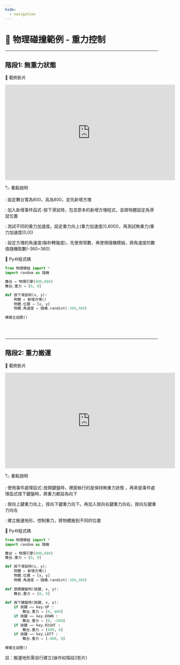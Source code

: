 ```yaml
---
hide:
  - navigation
---
```


# 🔰 物理碰撞範例 - 重力控制

--------------

## 階段1: 無重力狀態

🎦 範例影片

<iframe width="560" height="315" src="https://www.youtube.com/embed/I_i5OyGIObQ?start=0&amp;end=343" frameborder="0" allow="accelerometer; autoplay; encrypted-media; gyroscope; picture-in-picture" allowfullscreen></iframe>

🏷️ 重點說明

: 設定舞台寬為800，高為800，並先新增方塊

: 加入新增事件函式-按下滑鼠時，包含原本的新增方塊程式，並將物體設定為滑鼠位置

: 測試不同的重力加速度。設定重力向上(重力加速度[0,800])，再測試無重力(重力加速度[0,0])

: 設定方塊的角速度(每秒轉幾度)，先使用常數，再使用隨機模組，將角速度的數值隨機取數(-360~360)

📄 Py4t程式碼


```python
from 物理模組 import *
import random as 隨機

舞台 = 物理引擎(800,800)
舞台.重力 = [0, 0]

def 按下滑鼠時(x, y):
    物體 = 新增方塊()
    物體.位置 = [x, y]
    物體.角速度 = 隨機.randint(-360,360)
    
模擬主迴圈()
```



<br/><br/>

--------------


## 階段2: 重力搬運


🎦 範例影片

<iframe width="560" height="315" src="https://www.youtube.com/embed/I_i5OyGIObQ?start=347&amp;end=667" frameborder="0" allow="accelerometer; autoplay; encrypted-media; gyroscope; picture-in-picture" allowfullscreen></iframe>

🏷️ 重點說明

: 使用事件處理函式-放開鍵盤時，裡面執行的是保持無重力狀態
，再來是事件處理函式按下鍵盤時，將重力都設為向下

: 按向上鍵重力向上，按向下鍵重力向下。再加入按向右鍵重力向右，按向左鍵重力向左

: 建立搬運地形，控制重力，將物體搬到不同的位置

📄 Py4t程式碼

```python
from 物理模組 import *
import random as 隨機

舞台 = 物理引擎(800,800)
舞台.重力 = [0, 0]

def 按下滑鼠時(x, y):
    物體 = 新增方塊()
    物體.位置 = [x, y]
    物體.角速度 = 隨機.randint(-360,360)
    
def 放開鍵盤時(按鍵, x, y):
    舞台.重力 = [0, 0]
    
def 按下鍵盤時(按鍵, x, y):
    if 按鍵 == key.UP :
        舞台.重力 = [0, 800]
    if 按鍵 == key.DOWN :
        舞台.重力 = [0, -800]
    if 按鍵 == key.RIGHT :
        舞台.重力 = [800, 0]
    if 按鍵 == key.LEFT :
        舞台.重力 = [-800, 0]
        
模擬主迴圈()

```

註：搬運地形需自行建立(操作如階段2影片)

